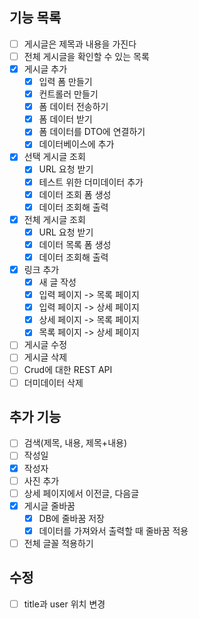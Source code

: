 ## 기능 목록
- [ ] 게시글은 제목과 내용을 가진다
- [ ] 전체 게시글을 확인할 수 있는 목록
- [x] 게시글 추가
  - [x] 입력 폼 만들기
  - [x] 컨트롤러 만들기
  - [x] 폼 데이터 전송하기
  - [x] 폼 데이터 받기
  - [x] 폼 데이터를 DTO에 연결하기
  - [x] 데이터베이스에 추가
- [x] 선택 게시글 조회
  - [x] URL 요청 받기
  - [x] 테스트 위한 더미데이터 추가
  - [x] 데이터 조회 폼 생성
  - [x] 데이터 조회해 출력
- [x] 전체 게시글 조회
  - [x] URL 요청 받기
  - [x] 데이터 목록 폼 생성
  - [x] 데이터 조회해 출력
- [x] 링크 추가
  - [x] 새 글 작성 
  - [X] 입력 페이지 -> 목록 페이지
  - [x] 입력 페이지 -> 상세 페이지
  - [x] 상세 페이지 -> 목록 페이지
  - [x] 목록 페이지 -> 상세 페이지
- [ ] 게시글 수정
- [ ] 게시글 삭제
- [ ] Crud에 대한 REST API
- [ ] 더미데이터 삭제

## 추가 기능
- [ ] 검색(제목, 내용, 제목+내용)
- [ ] 작성일
- [x] 작성자
- [ ] 사진 추가
- [ ] 상세 페이지에서 이전글, 다음글
- [x] 게시글 줄바꿈
  - [x] DB에 줄바꿈 저장
  - [x] 데이터를 가져와서 출력할 때 줄바꿈 적용
- [ ] 전체 글꼴 적용하기

## 수정
- [ ] title과 user 위치 변경